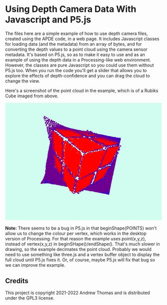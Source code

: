 # Using Depth Camera Data With Javascript and P5.js

The files here are a simple example of how to use depth camera files, created using the APDE code, in a web page. It includes Javascript classes for loading data (and the metadata) from an array of bytes, and for converting the depth values to a point cloud using the camera sensor metadata. It's based on P5.js, so as to make it easy to use and as an example of using the depth data in a Processing-like web environment. However, the classes are pure Javascript so you could use them without P5.js too. When you run the code you'll get a slider that allows you to explore the effects of depth-confidence and you can drag the cloud to change the view.

Here's a screenshot of the point cloud in the example, which is of a Rubiks Cube imaged from above.

![Screenshot of a point cloud in the p5.js web page](./dcamp5js.png)

**Note:** There seems to be a bug in P5.js in that beginShape(POINTS) won't allow us to change the colour per vertex, which works in the desktop version of Processing. For that reason the example uses point(x,y,z), instead of vertex(x,y,z) in beginSHape()/endShape(). That's much slower in drawing, so the example decimates the point cloud. Probably we would need to use something like three.js and a vertex buffer object to display the full cloud until P5.js fixes it. Or, of course, maybe P5.js will fix that bug so we can improve the example.

## Credits

This project is copyright 2021-2022 Andrew Thomas and is distributed under the GPL3 license.
